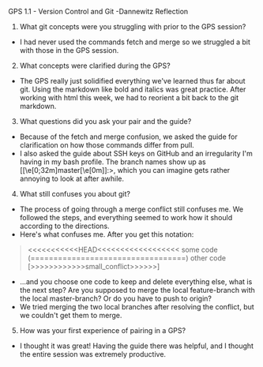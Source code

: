 GPS 1.1 - Version Control and Git
-Dannewitz Reflection

1. What git concepts were you struggling with prior to the GPS session?
  * I had never used the commands fetch and merge so we struggled a bit with those in the GPS session.

2. What concepts were clarified during the GPS?
  * The GPS really just solidified everything we've learned thus far about git. Using the markdown like bold and italics was great practice. After working with html this week, we had to reorient a bit back to the git markdown.

3. What questions did you ask your pair and the guide?
  * Because of the fetch and merge confusion, we asked the guide for clarification on how those commands differ from pull.
  * I also asked the guide about SSH keys on GitHub and an irregularity I'm having in my bash profile. The branch names show up as [\[\e[0;32m\]master\[\e[0m\]]:>, which you can imagine gets rather annoying to look at after awhile.

4. What still confuses you about git?
  * The process of going through a merge conflict still confuses me. We followed the steps, and everything seemed to work how it should according to the directions.
  * Here's what confuses me. After you get this notation:
  > <<<<<<<<<<<HEAD<<<<<<<<<<<<<<<<<<
  > some code
  > (==================================)
  > other code
  > [>>>>>>>>>>>>small_conflict>>>>>>]

  * ...and you choose one code to keep and delete everything else, what is the next step? Are you supposed to merge the local feature-branch with the local master-branch? Or do you have to push to origin?
  * We tried merging the two local branches after resolving the conflict, but we couldn't get them to merge.

5. How was your first experience of pairing in a GPS?
  * I thought it was great! Having the guide there was helpful, and I thought the entire session was extremely productive.